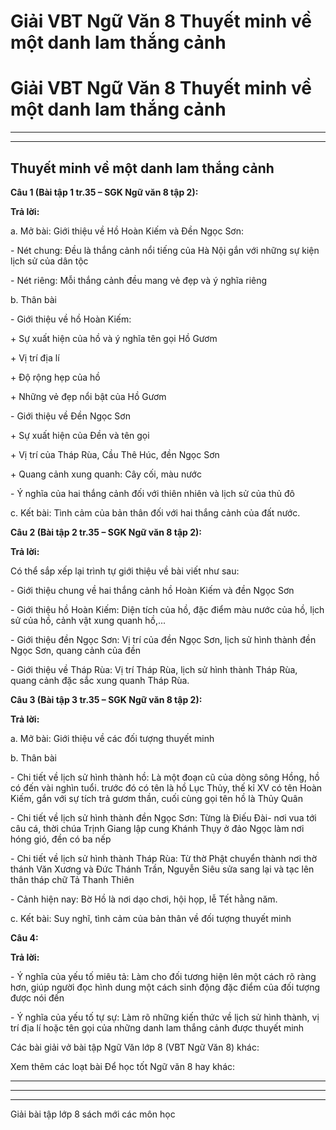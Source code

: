 # Giải VBT Ngữ Văn 8 Thuyết minh về một danh lam thắng cảnh

# Giải VBT Ngữ Văn 8 Thuyết minh về một danh lam thắng cảnh

* * *

* * *

## Thuyết minh về một danh lam thắng cảnh

**Câu 1 (Bài tập 1 tr.35 – SGK Ngữ văn 8 tập 2):**

**Trả lời:**

a. Mở bài: Giới thiệu về Hồ Hoàn Kiếm và Đền Ngọc Sơn: 

\- Nét chung: Đều là thắng cảnh nổi tiếng của Hà Nội gắn với những sự kiện lịch sử của dân tộc 

\- Nét riêng: Mỗi thắng cảnh đều mang vẻ đẹp và ý nghĩa riêng 

b. Thân bài 

\- Giới thiệu về hồ Hoàn Kiếm: 

\+ Sự xuất hiện của hồ và ý nghĩa tên gọi Hồ Gươm 

\+ Vị trí địa lí 

\+ Độ rộng hẹp của hồ 

\+ Những vẻ đẹp nổi bật của Hồ Gươm 

\- Giới thiệu về Đền Ngọc Sơn 

\+ Sự xuất hiện của Đền và tên gọi 

\+ Vị trí của Tháp Rùa, Cầu Thê Húc, đền Ngọc Sơn 

\+ Quang cảnh xung quanh: Cây cối, màu nước 

\- Ý nghĩa của hai thắng cảnh đối với thiên nhiên và lịch sử của thủ đô 

c. Kết bài: Tình cảm của bản thân đối với hai thắng cảnh của đất nước. 

**Câu 2 (Bài tập 2 tr.35 – SGK Ngữ văn 8 tập 2):**

**Trả lời:**

Có thể sắp xếp lại trình tự giới thiệu về bài viết như sau: 

\- Giới thiệu chung về hai thắng cảnh hồ Hoàn Kiếm và đền Ngọc Sơn 

\- Giới thiệu hồ Hoàn Kiếm: Diện tích của hồ, đặc điểm màu nước của hồ, lịch sử của hồ, cảnh vật xung quanh hồ,... 

\- Giới thiệu đền Ngọc Sơn: Vị trí của đền Ngọc Sơn, lịch sử hình thành đền Ngọc Sơn, quang cảnh của đền 

\- Giới thiệu về Tháp Rùa: Vị trí Tháp Rùa, lịch sử hình thành Tháp Rùa, quang cảnh đặc sắc xung quanh Tháp Rùa. 

**Câu 3 (Bài tập 3 tr.35 – SGK Ngữ văn 8 tập 2):**

**Trả lời:**

a. Mở bài: Giới thiệu về các đối tượng thuyết minh 

b. Thân bài 

\- Chi tiết về lịch sử hình thành hồ: Là một đoạn cũ của dòng sông Hồng, hồ có đến vài nghìn tuổi. trước đó có tên là hồ Lục Thủy, thế kỉ XV có tên Hoàn Kiếm, gắn với sự tích trả gươm thần, cuối cùng gọi tên hồ là Thủy Quân 

\- Chi tiết về lịch sử hình thành đền Ngọc Sơn: Từng là Điếu Đài- nơi vua tới câu cá, thời chúa Trịnh Giang lập cung Khánh Thụy ở đảo Ngọc làm nơi hóng gió, đền có ba nếp 

\- Chi tiết về lịch sử hình thành Tháp Rùa: Từ thờ Phật chuyển thành nơi thờ thánh Văn Xương và Đức Thánh Trần, Nguyễn Siêu sửa sang lại và tạc lên thân tháp chữ Tả Thanh Thiên 

\- Cảnh hiện nay: Bờ Hồ là nơi dạo chơi, hội họp, lễ Tết hằng năm. 

c. Kết bài: Suy nghĩ, tình cảm của bản thân về đối tượng thuyết minh 

**Câu 4:**

**Trả lời:**

\- Ý nghĩa của yếu tố miêu tả: Làm cho đối tương hiện lên một cách rõ ràng hơn, giúp người đọc hình dung một cách sinh động đặc điểm của đối tượng được nói đến 

\- Ý nghĩa của yếu tố tự sự: Làm rõ những kiến thức về lịch sử hình thành, vị trí địa lí hoặc tên gọi của những danh lam thắng cảnh được thuyết minh 

Các bài giải vở bài tập Ngữ Văn lớp 8 (VBT Ngữ Văn 8) khác:

Xem thêm các loạt bài Để học tốt Ngữ văn 8 hay khác:

* * *

* * *

* * *

Giải bài tập lớp 8 sách mới các môn học
